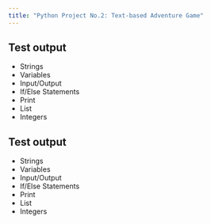 ```yaml
---
title: "Python Project No.2: Text-based Adventure Game"
---
```


## Test output

- Strings
- Variables
- Input/Output
- If/Else Statements
- Print
- List
- Integers

## Test output

- Strings
- Variables
- Input/Output
- If/Else Statements
- Print
- List
- Integers
